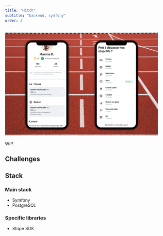 ```yaml
---
title: "Hitch"
subtitle: "backend, symfony"
order: 4
---
```


![Application Hitch](../../assets/hitch.jpeg)

WIP.

## Challenges

## Stack

### Main stack

- Symfony
- PostgreSQL

### Specific libraries

- Stripe SDK
